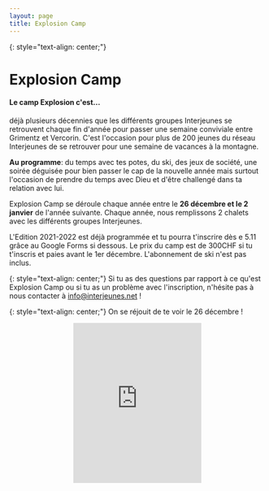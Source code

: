 ```yaml
---
layout: page
title: Explosion Camp
---
```

{: style="text-align: center;"}
# Explosion Camp

#### Le camp Explosion c'est...

déjà plusieurs décennies que les différents groupes Interjeunes se retrouvent chaque fin d'année pour passer une semaine conviviale entre Grimentz et Vercorin. C'est l'occasion pour plus de 200 jeunes du réseau Interjeunes de se retrouver pour une semaine de vacances à la montagne.

**Au programme**: du temps avec tes potes, du ski, des jeux de société, une soirée déguisée pour bien passer le cap de la nouvelle année mais surtout l'occasion de prendre du temps avec Dieu et d'être challengé dans ta relation avec lui. 

Explosion Camp se déroule chaque année entre le **26 décembre et le 2 janvier** de l'année suivante. Chaque année, nous remplissons 2 chalets avec les différents groupes Interjeunes. 

L'Edition 2021-2022 est déjà programmée et tu pourra t'inscrire dès e 5.11 grâce au Google Forms si dessous. Le prix du camp est de 300CHF si tu t'inscris et paies avant le 1er décembre. L'abonnement de ski n'est pas inclus.

{: style="text-align: center;"}
Si tu as des questions par rapport à ce qu'est Explosion Camp ou si tu as un problème avec l'inscription, n'hésite pas à nous contacter à [info@interjeunes.net](mailto:info@interjeunes.net) !

{: style="text-align: center;"}
On se réjouit de te voir le 26 décembre !
<p align="center">
<iframe width="50%" height="315" src="https://www.youtube.com/embed/o18RmRXpx-Y" title="YouTube video player" frameborder="0" allow="accelerometer; autoplay; clipboard-write; encrypted-media; gyroscope; picture-in-picture" allowfullscreen marginheight="0" marginwidth="0"></iframe>
</p>
